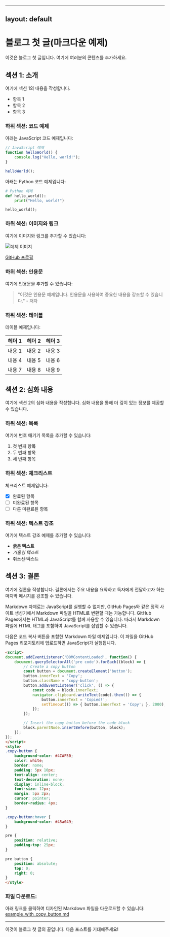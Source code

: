 
---
layout: default
---

# 블로그 첫 글(마크다운 예제)

이것은 블로그 첫 글입니다. 여기에 여러분의 콘텐츠를 추가하세요.

## 섹션 1: 소개

여기에 섹션 1의 내용을 작성합니다.

- 항목 1
- 항목 2
- 항목 3

### 하위 섹션: 코드 예제

아래는 JavaScript 코드 예제입니다:

```javascript
// JavaScript 예제
function helloWorld() {
    console.log("Hello, world!");
}

helloWorld();
```

아래는 Python 코드 예제입니다:

```python
# Python 예제
def hello_world():
    print("Hello, world!")

hello_world();
```

### 하위 섹션: 이미지와 링크

여기에 이미지와 링크를 추가할 수 있습니다:

![예제 이미지](https://via.placeholder.com/150)

[GitHub 프로필](https://github.com/사용자명)

### 하위 섹션: 인용문

여기에 인용문을 추가할 수 있습니다:

> "이것은 인용문 예제입니다. 인용문을 사용하여 중요한 내용을 강조할 수 있습니다." - 저자

### 하위 섹션: 테이블

테이블 예제입니다:

| 헤더 1 | 헤더 2 | 헤더 3 |
|--------|--------|--------|
| 내용 1 | 내용 2 | 내용 3 |
| 내용 4 | 내용 5 | 내용 6 |
| 내용 7 | 내용 8 | 내용 9 |

## 섹션 2: 심화 내용

여기에 섹션 2의 심화 내용을 작성합니다. 심화 내용을 통해 더 깊이 있는 정보를 제공할 수 있습니다.

### 하위 섹션: 목록

여기에 번호 매기기 목록을 추가할 수 있습니다:

1. 첫 번째 항목
2. 두 번째 항목
3. 세 번째 항목

### 하위 섹션: 체크리스트

체크리스트 예제입니다:

- [x] 완료된 항목
- [ ] 미완료된 항목
- [ ] 다른 미완료된 항목

### 하위 섹션: 텍스트 강조

여기에 텍스트 강조 예제를 추가할 수 있습니다:

- **굵은 텍스트**
- *기울임 텍스트*
- ~~취소선 텍스트~~

## 섹션 3: 결론

여기에 결론을 작성합니다. 결론에서는 주요 내용을 요약하고 독자에게 전달하고자 하는 마지막 메시지를 강조할 수 있습니다.

Markdown 자체로는 JavaScript를 실행할 수 없지만, GitHub Pages와 같은 정적 사이트 생성기에서 Markdown 파일을 HTML로 변환할 때는 가능합니다. GitHub Pages에서는 HTML과 JavaScript를 함께 사용할 수 있습니다. 따라서 Markdown 파일에 HTML 태그를 포함하여 JavaScript를 삽입할 수 있습니다.

다음은 코드 복사 버튼을 포함한 Markdown 파일 예제입니다. 이 파일을 GitHub Pages 리포지토리에 업로드하면 JavaScript가 실행됩니다.

```html
<script>
document.addEventListener('DOMContentLoaded', function() {
    document.querySelectorAll('pre code').forEach((block) => {
        // Create a copy button
        const button = document.createElement('button');
        button.innerText = 'Copy';
        button.className = 'copy-button';
        button.addEventListener('click', () => {
            const code = block.innerText;
            navigator.clipboard.writeText(code).then(() => {
                button.innerText = 'Copied!';
                setTimeout(() => { button.innerText = 'Copy'; }, 2000);
            });
        });

        // Insert the copy button before the code block
        block.parentNode.insertBefore(button, block);
    });
});
</script>
<style>
.copy-button {
    background-color: #4CAF50;
    color: white;
    border: none;
    padding: 5px 10px;
    text-align: center;
    text-decoration: none;
    display: inline-block;
    font-size: 12px;
    margin: 5px 2px;
    cursor: pointer;
    border-radius: 4px;
}

.copy-button:hover {
    background-color: #45a049;
}

pre {
    position: relative;
    padding-top: 25px;
}

pre button {
    position: absolute;
    top: 0;
    right: 0;
}
</style>
```

### 파일 다운로드:
아래 링크를 클릭하여 디자인된 Markdown 파일을 다운로드할 수 있습니다:
[example_with_copy_button.md](post/2024-07-29-블로그-첫-글.md)

---

이것이 블로그 첫 글의 끝입니다. 다음 포스트를 기대해주세요!
